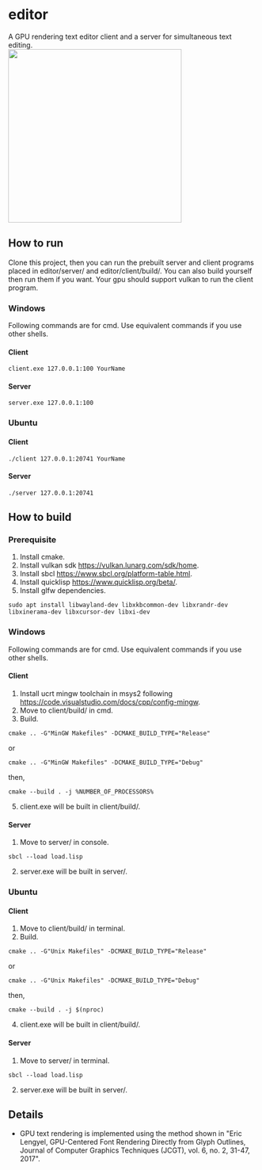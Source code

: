 # editor
A GPU rendering text editor client and a server for simultaneous text editing.\
<img src="https://github.com/chae1/editor/assets/29856486/381a0c16-9729-460f-9a82-04df2de4760d" width="350">

## How to run
Clone this project, then you can run the prebuilt server and client programs placed in editor/server/ and editor/client/build/. You can also build yourself then run them if you want. Your gpu should support vulkan to run the client program.
### Windows
Following commands are for cmd. Use equivalent commands if you use other shells.
#### Client
```
client.exe 127.0.0.1:100 YourName
```
#### Server
```
server.exe 127.0.0.1:100
```
### Ubuntu
#### Client
```
./client 127.0.0.1:20741 YourName
```
#### Server
```
./server 127.0.0.1:20741
```

## How to build
### Prerequisite
1. Install cmake.
2. Install vulkan sdk https://vulkan.lunarg.com/sdk/home.
3. Install sbcl https://www.sbcl.org/platform-table.html.
4. Install quicklisp https://www.quicklisp.org/beta/.
5. Install glfw dependencies.
```
sudo apt install libwayland-dev libxkbcommon-dev libxrandr-dev libxinerama-dev libxcursor-dev libxi-dev

```
### Windows
Following commands are for cmd. Use equivalent commands if you use other shells.
#### Client
1. Install ucrt mingw toolchain in msys2 following https://code.visualstudio.com/docs/cpp/config-mingw.
2. Move to client/build/ in cmd.
3. Build.
```console
cmake .. -G"MinGW Makefiles" -DCMAKE_BUILD_TYPE="Release"
```
or
```console
cmake .. -G"MinGW Makefiles" -DCMAKE_BUILD_TYPE="Debug"
```
then,
```console
cmake --build . -j %NUMBER_OF_PROCESSORS%
```
5. client.exe will be built in client/build/.
#### Server
1. Move to server/ in console.
```console
sbcl --load load.lisp
```
2. server.exe will be built in server/.
### Ubuntu
#### Client
1. Move to client/build/ in terminal.
2. Build.
```console
cmake .. -G"Unix Makefiles" -DCMAKE_BUILD_TYPE="Release"
```
or
```console
cmake .. -G"Unix Makefiles" -DCMAKE_BUILD_TYPE="Debug"
```
then,
```console
cmake --build . -j $(nproc)
```
4. client.exe will be built in client/build/.
#### Server
1. Move to server/ in terminal.
```console
sbcl --load load.lisp
```
2. server.exe will be built in server/.

## Details
* GPU text rendering is implemented using the method shown in "Eric Lengyel, GPU-Centered Font Rendering Directly from Glyph Outlines, Journal of Computer Graphics Techniques (JCGT), vol. 6, no. 2, 31-47, 2017".
  
